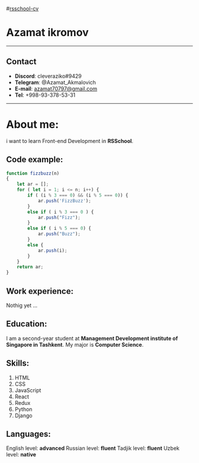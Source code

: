 #[rsschool-cv](https://cleveraziko.github.io/rsschool-cv/)
# Azamat ikromov
------------------------------------------------------------------------------
## Contact

- **Discord**: cleveraziko#9429
- **Telegram**: @Azamat_Akmalovich
- **E-mail**: azamat70797@gmail.com
- **Tel**: +998-93-378-53-31
------------------------------------------------------------------------------------
# About me:

i want to learn Front-end Development in **RSSchool**.


## Code example:

```javascript
function fizzbuzz(n)
{
    let ar = [];
    for ( let i = 1; i <= n; i++) {
        if ( (i % 3 === 0) && (i % 5 === 0)) {
            ar.push('FizzBuzz');
        }
        else if ( i % 3 === 0 ) {
            ar.push("Fizz");
        }
        else if ( i % 5 === 0) {
            ar.push("Buzz");
        }
        else {
            ar.push(i);
        }
    }
    return ar;
}

```


## Work experience:
Nothig yet ...

## Education:
I am  a second-year student at **Management Development institute of Singapore in Tashkent**.
My major is **Computer Science**.



## Skills:
1. HTML
2. CSS
3. JavaScript
4. React
5. Redux
6. Python
7. Django




## Languages:
English level: **advanced**
Russian level: **fluent**
Tadjik level: **fluent**
Uzbek level: **native**
